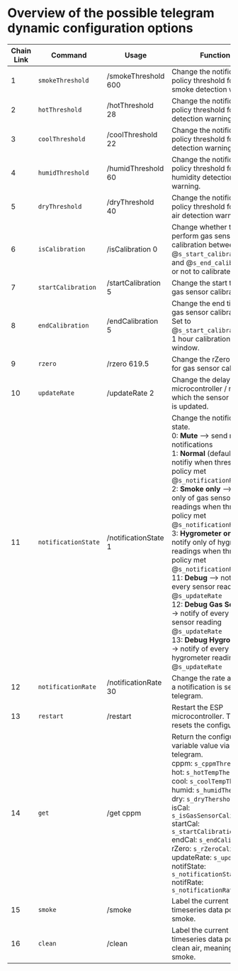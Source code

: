 # Overview of the possible telegram dynamic configuration options

Chain Link |Command | Usage | Function | Variable update | Unit
-------- | -------- | -------- | -------- | -------- | --------
1 | `smokeThreshold` | /smokeThreshold 600   | Change the notification policy threshold for smoke detection warning.   | `s_cppmThreshold` | PPM
2 | `hotThreshold` | /hotThreshold 28   | Change the notification policy threshold for heat detection warning.  | `s_hotTempThershold` | °C
3 | `coolThreshold` | /coolThreshold 22   | Change the notification policy threshold for cold detection warning.  | `s_coolTempThershold` | °C
4 | `humidThreshold` | /humidThreshold 60   | Change the notification policy threshold for humidity detection warning.  | `s_humidThershold` | %
5 | `dryThreshold` | /dryThreshold 40   | Change the notification policy threshold for dry air detection warning.  | `s_dryThershold` | %
6 | `isCalibration` | /isCalibration 0   | Change whether to perform gas sensor calibration between <br /> @`s_start_calibration` and @`s_end_calibration` or not to calibrate. | `s_isGasSensorCalibration` | _bool_
7 | `startCalibration` | /startCalibration 5   | Change the start time for gas sensor calibration. | `s_startCalibration` | Hour
8 | `endCalibration` | /endCalibration 5   | Change the end time for gas sensor calibration. <br /> Set to @`s_start_calibration` for 1 hour calibration window. | `s_endCalibration` | Hour
9 | `rzero` | /rzero 619.5   | Change the rZero value for gas sensor calibration. | `s_rZeroCalibration` | Ohm
10 | `updateRate` | /updateRate 2   | Change the delay for the microcontroller / rate at which the sensor reading is updated. | `s_updateRate` | Hz
11 | `notificationState` | /notificationState 1  | Change the notification state. <br /> 0: **Mute** --> send no notifications <br /> 1: **Normal** (default) --> notifiy when threshold policy met @`s_notificationRate` <br /> 2: **Smoke only** --> notify only of gas sensor readings when threshold policy met @`s_notificationRate` <br /> 3: **Hygrometer only** --> notify only of hygrometer readings when threshold policy met @`s_notificationRate` <br /> 11: **Debug** --> notify of every sensor reading @`s_updateRate` <br /> 12: **Debug Gas Sensor** --> notify of every gas sensor reading @`s_updateRate` <br /> 13: **Debug Hygrometer** --> notify of every hygrometer reading at @`s_updateRate` | `s_notificationState` | _int_
12 | `notificationRate` | /notificationRate 30   | Change the rate at which a notification is sent via telegram. | `s_notificationRate` | Minutes
13 | `restart` | /restart  | Restart the ESP microcontroller. This also resets the configuration.  | - | -
14 | `get` | /get cppm   | Return the configuration variable value via telegram. <br /> cppm: `s_cppmThreshold` <br /> hot: `s_hotTempThershold` <br /> cool: `s_coolTempThershold` <br /> humid: `s_humidThershold` <br /> dry: `s_dryThershold` <br /> isCal: `s_isGasSensorCalibration` <br /> startCal: `s_startCalibration` <br /> endCal: `s_endCalibration` <br /> rZero: `s_rZeroCalibration` <br /> updateRate: `s_updateRate` <br /> notifState: `s_notificationState` <br /> notifRate: `s_notificationRate`| - | -
15 | `smoke` | /smoke  | Label the current timeseries data point with smoke.  | `s_smokeLabel` | _bool_
16 | `clean` | /clean  | Label the current timeseries data point as clean air, meaning no smoke.  | `s_cleanAirLabel` | _bool_